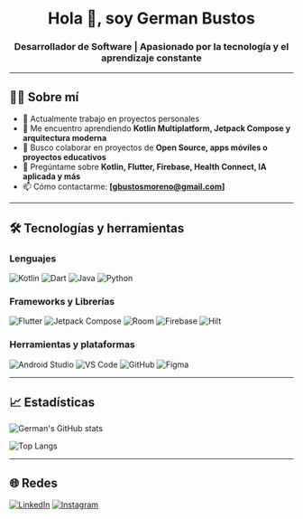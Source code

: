 <h1 align="center">Hola 👋, soy German Bustos</h1>
<h3 align="center">Desarrollador de Software | Apasionado por la tecnología y el aprendizaje constante</h3>

---

## 👨‍💻 Sobre mí

- 🔭 Actualmente trabajo en proyectos personales
- 🌱 Me encuentro aprendiendo **Kotlin Multiplatform, Jetpack Compose y arquitectura moderna**  
- 👯 Busco colaborar en proyectos de **Open Source, apps móviles o proyectos educativos**  
- 💬 Pregúntame sobre **Kotlin, Flutter, Firebase, Health Connect, IA aplicada y más**  
- 📫 Cómo contactarme: **[gbustosmoreno@gmail.com]**  

---

## 🛠️ Tecnologías y herramientas

### Lenguajes
![Kotlin](https://img.shields.io/badge/-Kotlin-0095D5?style=flat&logo=kotlin&logoColor=white)
![Dart](https://img.shields.io/badge/-Dart-0175C2?style=flat&logo=dart&logoColor=white)
![Java](https://img.shields.io/badge/-Java-007396?style=flat&logo=java&logoColor=white)
![Python](https://img.shields.io/badge/-Python-3776AB?style=flat&logo=python&logoColor=white)

### Frameworks y Librerías
![Flutter](https://img.shields.io/badge/-Flutter-02569B?style=flat&logo=flutter&logoColor=white)
![Jetpack Compose](https://img.shields.io/badge/-Jetpack%20Compose-4285F4?style=flat&logo=android&logoColor=white)
![Room](https://img.shields.io/badge/-Room-CC342D?style=flat&logo=sqlite&logoColor=white)
![Firebase](https://img.shields.io/badge/-Firebase-FFCA28?style=flat&logo=firebase&logoColor=white)
![Hilt](https://img.shields.io/badge/-Hilt-34A853?style=flat&logo=google&logoColor=white)

### Herramientas y plataformas
![Android Studio](https://img.shields.io/badge/-Android%20Studio-3DDC84?style=flat&logo=android-studio&logoColor=white)
![VS Code](https://img.shields.io/badge/-VS%20Code-007ACC?style=flat&logo=visual-studio-code&logoColor=white)
![GitHub](https://img.shields.io/badge/-GitHub-181717?style=flat&logo=github&logoColor=white)
![Figma](https://img.shields.io/badge/-Figma-F24E1E?style=flat&logo=figma&logoColor=white)

---

## 📈 Estadísticas

![German's GitHub stats](https://github-readme-stats.vercel.app/api?username=GermanxD&show_icons=true&theme=radical)

![Top Langs](https://github-readme-stats.vercel.app/api/top-langs/?username=GermanxD&layout=compact&theme=radical)

---

## 🌐 Redes

[![LinkedIn](https://img.shields.io/badge/-LinkedIn-0077B5?style=flat&logo=linkedin&logoColor=white)](https://www.linkedin.com/in/germanbm/)
[![Instagram](https://img.shields.io/badge/-Instagram-E4405F?style=flat&logo=instagram&logoColor=white)](https://instagram.com/germaanbm)
